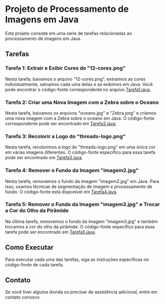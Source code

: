 # Projeto de Processamento de Imagens em Java

Este projeto consiste em uma série de tarefas relacionadas ao processamento de imagens em Java.

## Tarefas

### Tarefa 1: Extrair e Exibir Cores de "12-cores.png"

Nesta tarefa, baixamos o arquivo "12-cores.png", extraímos as cores individualmente, salvamos cada uma delas e as exibimos em Java. Você pode encontrar o código-fonte correspondente no arquivo [Tarefa1.java](Tarefa1.java).

### Tarefa 2: Criar uma Nova Imagem com a Zebra sobre o Oceano

Nesta tarefa, baixamos os arquivos "oceano.jpg" e "Zebra.png" e criamos uma nova imagem com a Zebra sobre o oceano em Java. O código-fonte correspondente pode ser encontrado em [Tarefa2.java](Tarefa2.java).

### Tarefa 3: Recolorir a Logo do "threads-logo.png"

Nesta tarefa, recolorimos a logo do "threads-logo.png" em uma única cor em várias imagens diferentes. O código-fonte específico para essa tarefa pode ser encontrado em [Tarefa3.java](Tarefa3.java).

### Tarefa 4: Remover o Fundo da Imagem "imagem2.jpg"

Nesta tarefa, removemos o fundo da imagem "imagem2.jpg" em Java. Para isso, usamos técnicas de segmentação de imagem e processamento de fundo. O código-fonte está disponível em [Tarefa4.java](Tarefa4.java).

### Tarefa 5: Remover o Fundo da Imagem "imagem3.jpg" e Trocar a Cor do Olho da Pirâmide

Na última tarefa, removemos o fundo da imagem "imagem3.jpg" e também trocamos a cor do olho da pirâmide. O código-fonte específico para essa tarefa pode ser encontrado em [Tarefa5.java](Tarefa5.java).

## Como Executar

Para executar cada uma das tarefas, siga as instruções específicas no código-fonte de cada tarefa.

## Contato

Se você tiver alguma dúvida ou precisar de assistência adicional, entre em contato conosco
